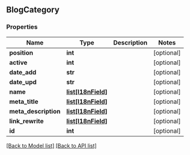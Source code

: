 ## BlogCategory

### Properties
Name | Type | Description | Notes
------------ | ------------- | ------------- | -------------
**position** | **int** |  | [optional] 
**active** | **int** |  | [optional] 
**date_add** | **str** |  | [optional] 
**date_upd** | **str** |  | [optional] 
**name** | [**list[I18nField]**](#I18nField) |  | [optional] 
**meta_title** | [**list[I18nField]**](#I18nField) |  | [optional] 
**meta_description** | [**list[I18nField]**](#I18nField) |  | [optional] 
**link_rewrite** | [**list[I18nField]**](#I18nField) |  | [optional] 
**id** | **int** |  | [optional] 

[[Back to Model list]](#documentation-for-models) [[Back to API list]](#documentation-for-api-endpoints)


